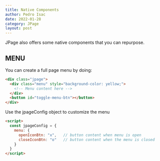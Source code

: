 ```yaml
---
title: Native Components
author: Pedro Isac
date: 2022-01-28
category: JPage
layout: post
---
```


JPage also offers some native components that you can repurpose.

## MENU

You can create a full page menu by doing:

```html
<div class="jpage">
  <div class="menu" style="background-color: yellow;">
    <!-- Menu content here -->
  </div>
  <button id="toggle-menu-btn"></button>
</div>
```

Use the jpageConfig object to customize the menu

```html
<script>
  const jpageConfig = {
    menu: {
      openIconBtn: "x",   // button content when menu is open
      closeIconBtn: "o"   // button content when the menu is closed
    }
  }
</script>
```